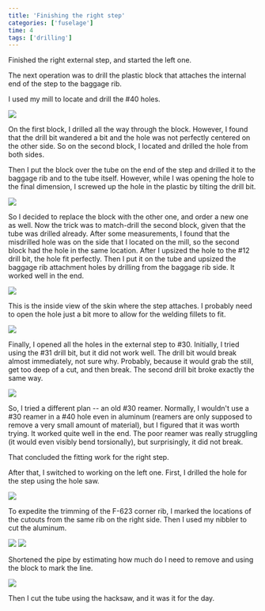 ```yaml
---
title: 'Finishing the right step'
categories: ['fuselage']
time: 4
tags: ['drilling']
---
```


Finished the right external step, and started the left one.

<!-- more -->

The next operation was to drill the plastic block that attaches the internal end of the step to the baggage rib.

I used my mill to locate and drill the #40 holes.

![](0-drilling-the-block.jpeg)

On the first block, I drilled all the way through the block. However, I found that the drill bit wandered a bit and the hole was not perfectly centered on the other side. So on the second block, I located and drilled the hole from both sides.

Then I put the block over the tube on the end of the step and drilled it to the baggage rib and to the tube itself. However, while I was opening the hole to the final dimension, I screwed up the hole in the plastic by tilting the drill bit.

![](1-messed-up-block.jpeg)

So I decided to replace the block with the other one, and order a new one as well. Now the trick was to match-drill the second block, given that the tube was drilled already. After some measurements, I found that the misdrilled hole was on the side that I located on the mill, so the second block had the hole in the same location. After I upsized the hole to the #12 drill bit, the hole fit perfectly. Then I put it on the tube and upsized the baggage rib attachment holes by drilling from the baggage rib side. It worked well in the end.

![](2-block-drilled.jpeg)

This is the inside view of the skin where the step attaches. I probably need to open the hole just a bit more to allow for the welding fillets to fit.

![](3-skin-view.jpeg)

Finally, I opened all the holes in the external step to #30. Initially, I tried using the #31 drill bit, but it did not work well. The drill bit would break almost immediately, not sure why. Probably, because it would grab the still, get too deep of a cut, and then break. The second drill bit broke exactly the same way.

![](4-broken-drill-bit.jpeg)

So, I tried a different plan -- an old #30 reamer. Normally, I wouldn't use a #30 reamer in a #40 hole even in aluminum (reamers are only supposed to remove a very small amount of material), but I figured that it was worth trying. It worked quite well in the end. The poor reamer was really struggling (it would even visibly bend torsionally), but surprisingly, it did not break.

That concluded the fitting work for the right step.

After that, I switched to working on the left one. First, I drilled the hole for the step using the hole saw.

![](5-drilled-the-left-hole.jpeg)

To expedite the trimming of the F-623 corner rib, I marked the locations of the cutouts from the same rib on the right side. Then I used my nibbler to cut the aluminum.

![](6-the-nibbler.jpeg)
![](7-cutout-nibbled.jpeg)

Shortened the pipe by estimating how much do I need to remove and using the block to mark the line.

![](8-shortening-pipe.jpeg)

Then I cut the tube using the hacksaw, and it was it for the day.
